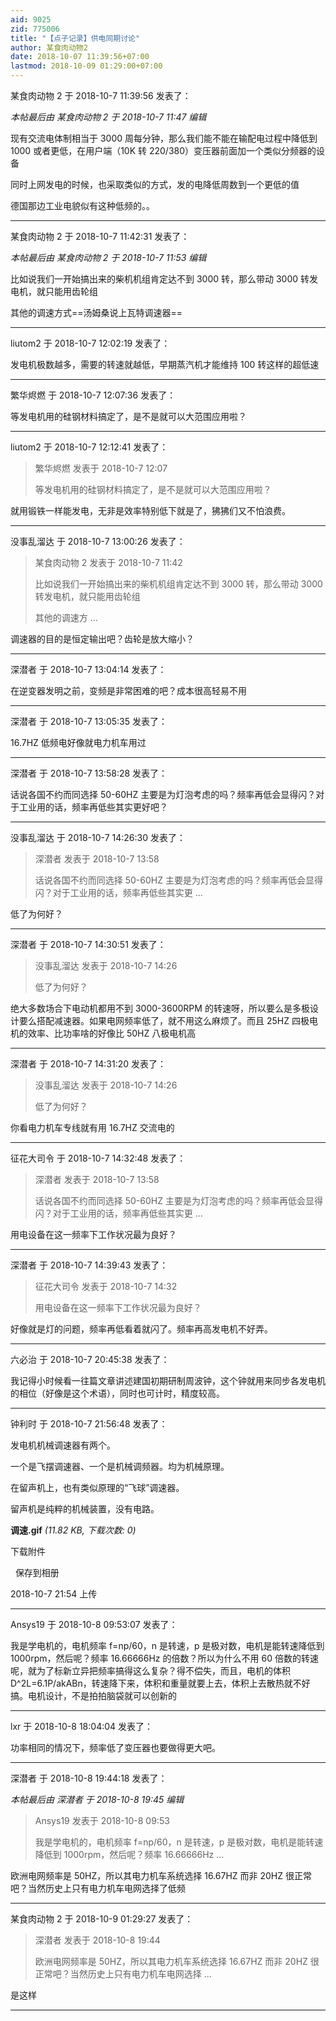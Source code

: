 ```yaml
---
aid: 9025
zid: 775006
title: "【点子记录】供电同期讨论"
author: 某食肉动物2
date: 2018-10-07 11:39:56+07:00
lastmod: 2018-10-09 01:29:00+07:00
---
```


某食肉动物 2 于 2018-10-7 11:39:56 发表了：

_本帖最后由 某食肉动物 2 于 2018-10-7 11:47 编辑_

现有交流电体制相当于 3000 周每分钟，那么我们能不能在输配电过程中降低到 1000 或者更低，在用户端（10K 转 220/380）变压器前面加一个类似分频器的设备

同时上网发电的时候，也采取类似的方式，发的电降低周数到一个更低的值

德国那边工业电貌似有这种低频的。。

---

某食肉动物 2 于 2018-10-7 11:42:31 发表了：

_本帖最后由 某食肉动物 2 于 2018-10-7 11:53 编辑_

比如说我们一开始搞出来的柴机机组肯定达不到 3000 转，那么带动 3000 转发电机，就只能用齿轮组

其他的调速方式==汤姆桑说上瓦特调速器==

---

liutom2 于 2018-10-7 12:02:19 发表了：

发电机极数越多，需要的转速就越低，早期蒸汽机才能维持 100 转这样的超低速

---

繁华烬燃 于 2018-10-7 12:07:36 发表了：

等发电机用的硅钢材料搞定了，是不是就可以大范围应用啦？

---

liutom2 于 2018-10-7 12:12:41 发表了：

> 繁华烬燃 发表于 2018-10-7 12:07
>
> 等发电机用的硅钢材料搞定了，是不是就可以大范围应用啦？

就用锻铁一样能发电，无非是效率特别低下就是了，狒狒们又不怕浪费。

---

没事乱溜达 于 2018-10-7 13:00:26 发表了：

> 某食肉动物 2 发表于 2018-10-7 11:42
>
> 比如说我们一开始搞出来的柴机机组肯定达不到 3000 转，那么带动 3000 转发电机，就只能用齿轮组
>
> 其他的调速方 ...

调速器的目的是恒定输出吧？齿轮是放大缩小？

---

深潜者 于 2018-10-7 13:04:14 发表了：

在逆变器发明之前，变频是非常困难的吧？成本很高轻易不用

---

深潜者 于 2018-10-7 13:05:35 发表了：

16.7HZ 低频电好像就电力机车用过

---

深潜者 于 2018-10-7 13:58:28 发表了：

话说各国不约而同选择 50-60HZ 主要是为灯泡考虑的吗？频率再低会显得闪？对于工业用的话，频率再低些其实更好吧？

---

没事乱溜达 于 2018-10-7 14:26:30 发表了：

> 深潜者 发表于 2018-10-7 13:58
>
> 话说各国不约而同选择 50-60HZ 主要是为灯泡考虑的吗？频率再低会显得闪？对于工业用的话，频率再低些其实更 ...

低了为何好？

---

深潜者 于 2018-10-7 14:30:51 发表了：

> 没事乱溜达 发表于 2018-10-7 14:26
>
> 低了为何好？

绝大多数场合下电动机都用不到 3000-3600RPM 的转速呀，所以要么是多极设计要么搭配减速器。如果电网频率低了，就不用这么麻烦了。而且 25HZ 四极电机的效率、比功率啥的好像比 50HZ 八极电机高

---

深潜者 于 2018-10-7 14:31:20 发表了：

> 没事乱溜达 发表于 2018-10-7 14:26
>
> 低了为何好？

你看电力机车专线就有用 16.7HZ 交流电的

---

征花大司令 于 2018-10-7 14:32:48 发表了：

> 深潜者 发表于 2018-10-7 13:58
>
> 话说各国不约而同选择 50-60HZ 主要是为灯泡考虑的吗？频率再低会显得闪？对于工业用的话，频率再低些其实更 ...

用电设备在这一频率下工作状况最为良好？

---

深潜者 于 2018-10-7 14:39:43 发表了：

> 征花大司令 发表于 2018-10-7 14:32
>
> 用电设备在这一频率下工作状况最为良好？

好像就是灯的问题，频率再低看着就闪了。频率再高发电机不好弄。

---

六必治 于 2018-10-7 20:45:38 发表了：

我记得小时候看一往篇文章讲述建国初期研制周波钟，这个钟就用来同步各发电机的相位（好像是这个术语），同时也可计时，精度较高。

---

钟利时 于 2018-10-7 21:56:48 发表了：

发电机机械调速器有两个。

一个是飞摆调速器、一个是机械调频器。均为机械原理。

在留声机上，也有类似原理的“飞球”调速器。

留声机是纯粹的机械装置，没有电路。

**调速.gif** _(11.82 KB, 下载次数: 0)_

下载附件

&nbsp;
保存到相册

2018-10-7 21:54 上传

---

Ansys19 于 2018-10-8 09:53:07 发表了：

我是学电机的，电机频率 f=np/60，n 是转速，p 是极对数，电机是能转速降低到 1000rpm，然后呢？频率 16.66666Hz 的倍数？所以为什么不用 60 倍数的转速呢，就为了标新立异把频率搞得这么复杂？得不偿失，而且，电机的体积 D^2L=6.1P/akABn，转速降下来，体积和重量就要上去，体积上去散热就不好搞。电机设计，不是拍拍脑袋就可以创新的

---

lxr 于 2018-10-8 18:04:04 发表了：

功率相同的情况下，频率低了变压器也要做得更大吧。

---

深潜者 于 2018-10-8 19:44:18 发表了：

_本帖最后由 深潜者 于 2018-10-8 19:45 编辑_

> Ansys19 发表于 2018-10-8 09:53
>
> 我是学电机的，电机频率 f=np/60，n 是转速，p 是极对数，电机是能转速降低到 1000rpm，然后呢？频率 16.66666Hz ...

欧洲电网频率是 50HZ，所以其电力机车系统选择 16.67HZ 而非 20HZ 很正常吧？当然历史上只有电力机车电网选择了低频

---

某食肉动物 2 于 2018-10-9 01:29:27 发表了：

> 深潜者 发表于 2018-10-8 19:44
>
> 欧洲电网频率是 50HZ，所以其电力机车系统选择 16.67HZ 而非 20HZ 很正常吧？当然历史上只有电力机车电网选择 ...

是这样

---
